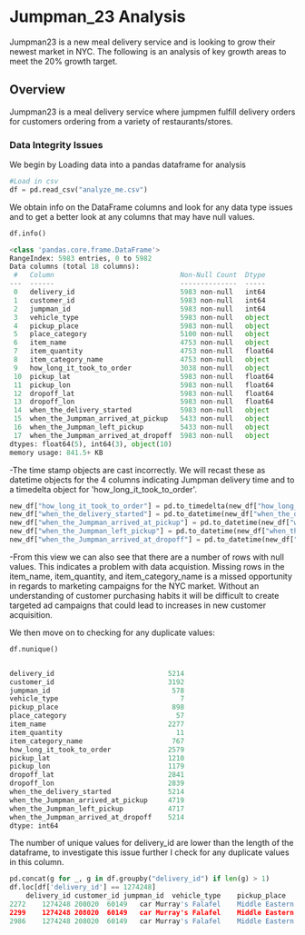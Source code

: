 # Jumpman_23 Analysis 
Jumpman23 is a new meal delivery service and is looking to grow their newest market in NYC. The following is an analysis of key growth areas to meet the 20% growth target. 

## Overview
Jumpman23 is a meal delivery service where jumpmen fulfill delivery orders for customers ordering from a variety of restaurants/stores. 

### Data Integrity Issues 
We begin by Loading data into a pandas dataframe for analysis 

```Python
#Load in csv 
df = pd.read_csv("analyze_me.csv")
```

We obtain info on the DataFrame columns and look for any data type issues and to get a better look at any columns that may have null values. 

```Python 
df.info()

<class 'pandas.core.frame.DataFrame'>
RangeIndex: 5983 entries, 0 to 5982
Data columns (total 18 columns):
 #   Column                               Non-Null Count  Dtype  
---  ------                               --------------  -----  
 0   delivery_id                          5983 non-null   int64  
 1   customer_id                          5983 non-null   int64  
 2   jumpman_id                           5983 non-null   int64  
 3   vehicle_type                         5983 non-null   object 
 4   pickup_place                         5983 non-null   object 
 5   place_category                       5100 non-null   object 
 6   item_name                            4753 non-null   object 
 7   item_quantity                        4753 non-null   float64
 8   item_category_name                   4753 non-null   object 
 9   how_long_it_took_to_order            3038 non-null   object 
 10  pickup_lat                           5983 non-null   float64
 11  pickup_lon                           5983 non-null   float64
 12  dropoff_lat                          5983 non-null   float64
 13  dropoff_lon                          5983 non-null   float64
 14  when_the_delivery_started            5983 non-null   object 
 15  when_the_Jumpman_arrived_at_pickup   5433 non-null   object 
 16  when_the_Jumpman_left_pickup         5433 non-null   object 
 17  when_the_Jumpman_arrived_at_dropoff  5983 non-null   object 
dtypes: float64(5), int64(3), object(10)
memory usage: 841.5+ KB
```
-The time stamp objects are cast incorrectly. We will recast these as datetime objects for the 4 columns indicating Jumpman delivery time and to a timedelta object for 'how_long_it_took_to_order'. 

```Python 
new_df["how_long_it_took_to_order"] = pd.to_timedelta(new_df["how_long_it_took_to_order"])
new_df["when_the_delivery_started"] = pd.to_datetime(new_df["when_the_delivery_started"])
new_df["when_the_Jumpman_arrived_at_pickup"] = pd.to_datetime(new_df["when_the_Jumpman_arrived_at_pickup"])
new_df["when_the_Jumpman_left_pickup"] = pd.to_datetime(new_df["when_the_Jumpman_left_pickup"])
new_df["when_the_Jumpman_arrived_at_dropoff"] = pd.to_datetime(new_df["when_the_Jumpman_arrived_at_dropoff"])
```

-From this view we can also see that there are a number of rows with null values. This indicates a problem with data acquistion. Missing rows in the item_name, item_quantity, and item_category_name is a missed opportunity in regards to marketing campaigns for the NYC market. Without an understanding of customer purchasing habits it will be difficult to create targeted ad campaigns that could lead to increases in new customer acquisition. 

We then move on to checking for any duplicate values: 

```Python 
df.nunique()


delivery_id                            5214
customer_id                            3192
jumpman_id                              578
vehicle_type                              7
pickup_place                            898
place_category                           57
item_name                              2277
item_quantity                            11
item_category_name                      767
how_long_it_took_to_order              2579
pickup_lat                             1210
pickup_lon                             1179
dropoff_lat                            2841
dropoff_lon                            2839
when_the_delivery_started              5214
when_the_Jumpman_arrived_at_pickup     4719
when_the_Jumpman_left_pickup           4717
when_the_Jumpman_arrived_at_dropoff    5214
dtype: int64
```

The number of unique values for delivery_id are lower than the length of the dataframe, to investigate this issue further I check for any duplicate values in this column. 

```Python
pd.concat(g for _, g in df.groupby("delivery_id") if len(g) > 1)
df.loc[df['delivery_id'] == 1274248]
	delivery_id	customer_id	jumpman_id	vehicle_type	pickup_place	place_category	item_name	item_quantity	item_category_name	how_long_it_took_to_order	pickup_lat	pickup_lon	dropoff_lat	dropoff_lon	when_the_delivery_started	when_the_Jumpman_arrived_at_pickup	when_the_Jumpman_left_pickup	when_the_Jumpman_arrived_at_dropoff
2272	1274248	208020	60149	car	Murray's Falafel	Middle Eastern	Blue Lamoon Citrus blossom lemonade w/ Splenda	1.0	Beverages	00:07:08.767432	40.732166	-73.981904	40.747019	-73.990922	2014-10-01 17:25:48.54633	2014-10-01 17:40:32.886964	2014-10-01 17:53:54.166799	2014-10-01 18:09:37.353403
2299	1274248	208020	60149	car	Murray's Falafel	Middle Eastern	Moroccan Cigars (5 pc)	1.0	Appetizers	00:07:08.767432	40.732166	-73.981904	40.747019	-73.990922	2014-10-01 17:25:48.54633	2014-10-01 17:40:32.886964	2014-10-01 17:53:54.166799	2014-10-01 18:09:37.353403
2986	1274248	208020	60149	car	Murray's Falafel	Middle Eastern	Watermelon	1.0	Desserts	00:07:08.767432	40.732166	-73.981904	40.747019	-73.990922	2014-10-01 17:25:48.54633	2014-10-01 17:40:32.886964	2014-10-01 17:53:54.166799	2014-10-01 18:09:37.353403
```


